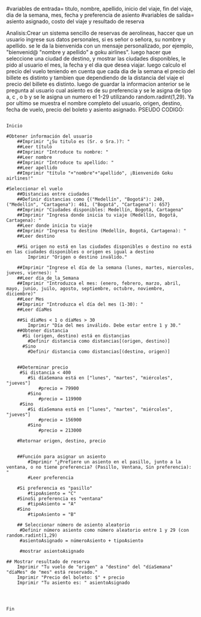 #variables de entrada= titulo, nombre, apellido, inicio del viaje, fin del viaje, dia de la semana, mes, fecha y preferencia de asiento
#variables de salida=  asiento asignado, costo del viaje y resultado de reserva

Analisis:Crear un sistema sencillo de reservas de aerolineas, haccer que un usuario ingrese sus datos personales, si es señor o señora, su nombre y apellido. se le da la bienvenida con un mensaje personalizado, por ejemplo, "bienvenid@ "nombre y apellido" a goku airlines". luego hacer que seleccione una ciudad de destino, y mostrar las ciudades disponibles, le pido al usuario el mes, la fecha y el dia que desea viajar. luego calculo el precio del vuelo teniendo en cuenta que cada dia de la semana el precio del billete es distinto y tambien que dependiendo de la distancia del viaje el precio del billete es distinto. luego de guardar la informacion anterior se le pregunta al usuario cual asiento es de su preferencia y se le asigna de tipo a, c , o b y se le asigna un numero el 1-29 utilizando random.radint(1,29). Ya por ultimo se muestra el nombre completo del usuario, origen, destino, fecha de vuelo, precio del boleto y asiento asignado.
PSEUDO CODIGO:

                                                                                          Inicio

    #Obtener información del usuario
        ##Imprimir "¿Su titulo es (Sr. o Sra.)?: "
        ##Leer título
        ##Imprimir "Introduce tu nombre: "
        ##Leer nombre
        ##Imprimir "Introduce tu apellido: "
        ##Leer apellido
        ##Imprimir "título "+"nombre"+"apellido", ¡Bienvenido Goku airlines!"

    #Seleccionar el vuelo
        ##Distancias entre ciudades
        ##Definir distancias como {("Medellín", "Bogotá"): 240, ("Medellín", "Cartagena"): 461, ("Bogotá", "Cartagena"): 657}
        ##Imprimir "Ciudades disponibles: Medellín, Bogotá, Cartagena"
        ##Imprimir "Ingresa donde inicia tu viaje (Medellín, Bogotá, Cartagena): "
        ##Leer donde inicia tu viaje
        ##Imprimir "Ingresa tu destino (Medellín, Bogotá, Cartagena): "
        ##Leer destino

        ##Si origen no está en las ciudades disponibles o destino no está en las ciudades disponibles o origen es igual a destino
            Imprimir "Origen o destino inválido."

        ##Imprimir "Ingrese el día de la semana (lunes, martes, miercoles, jueves, viernes): "
        ##Leer día_de_la_Semana
        ##Imprimir "Introduzca el mes: (enero, febrero, marzo, abril, mayo, junio, juilo, agosto, septiembre, octubre, noviembre, diciembre)"
        ##Leer Mes
        ##Imprimir "Introduzca el día del mes (1-30): "
        ##Leer díaMes

        ##Si díaMes < 1 o díaMes > 30
            Imprimir "Día del mes inválido. Debe estar entre 1 y 30."
        ##Obtener distancia
          #Si (origen, destino) está en distancias
            #Definir distancia como distancias[(origen, destino)]
          #Sino
            #Definir distancia como distancias[(destino, origen)]


        ##Determinar precio
         #Si distancia < 400
            #Si díaSemana está en ["lunes", "martes", "miércoles", "jueves"]
                #precio = 79900
            #Sino
                #precio = 119900
         #Sino
            #Si díaSemana está en ["lunes", "martes", "miércoles", "jueves"]
                #precio = 156900
            #Sino
                #precio = 213000

        #Retornar origen, destino, precio


        ##Función para asignar un asiento
            #Imprimir "¿Prefiere un asiento en el pasillo, junto a la ventana, o no tiene preferencia? (Pasillo, Ventana, Sin preferencia): "
            #Leer preferencia

        #Si preferencia es "pasillo"
            #tipoAsiento = "C"
        #SinoSi preferencia es "ventana"
            #tipoAsiento = "A"
        #Sino
            #tipoAsiento = "B"

        ## Seleccionar número de asiento aleatorio
         #Definir número asiento como número aleatorio entre 1 y 29 (con random.radint(1,29)
         #asientoAsignado = númeroAsiento + tipoAsiento

         #mostrar asientoAsignado

    ## Mostrar resultado de reserva
        Imprimir "Tu vuelo de "origen" a "destino" del "díaSemana" "díaMes" de "mes" está reservado."
        Imprimir "Precio del boleto: $" + precio
        Imprimir "Tu asiento es: " asientoAsignado



                                                                                            Fin

